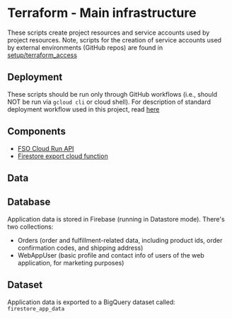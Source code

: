 # Terraform - Main infrastructure

These scripts create project resources and service accounts used by project resources. Note, scripts for the creation of service accounts used by external environments (GitHub repos) are found in [setup/terraform_access](../setup/terraform_access/README.md) 

## Deployment

These scripts should be run only through GitHub workflows (i.e., should NOT be run via `gcloud cli` or cloud shell).
For description of standard deployment workflow used in this project, read [here](../../.github/workflows/README.md)
 
## Components 
- [FSO Cloud Run API](../modules/fso_api/README.md)
- [Firestore export cloud function](../modules/fso_api/README.md)

## Data
## Database
Application data is stored in Firebase (running in Datastore mode).
There's two collections: 
- Orders (order and fulfillment-related data, including product ids, order confirmation codes, and shipping address)
- WebAppUser (basic profile and contact info of users of the web application, for marketing purposes)

## Dataset 
Application data is exported to a BigQuery dataset called: `firestore_app_data`